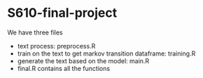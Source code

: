 # S610-final-project

We have three files

- text process: preprocess.R
- train on the text to get markov transition dataframe: training.R
- generate the text based on the model: main.R
- final.R contains all the functions